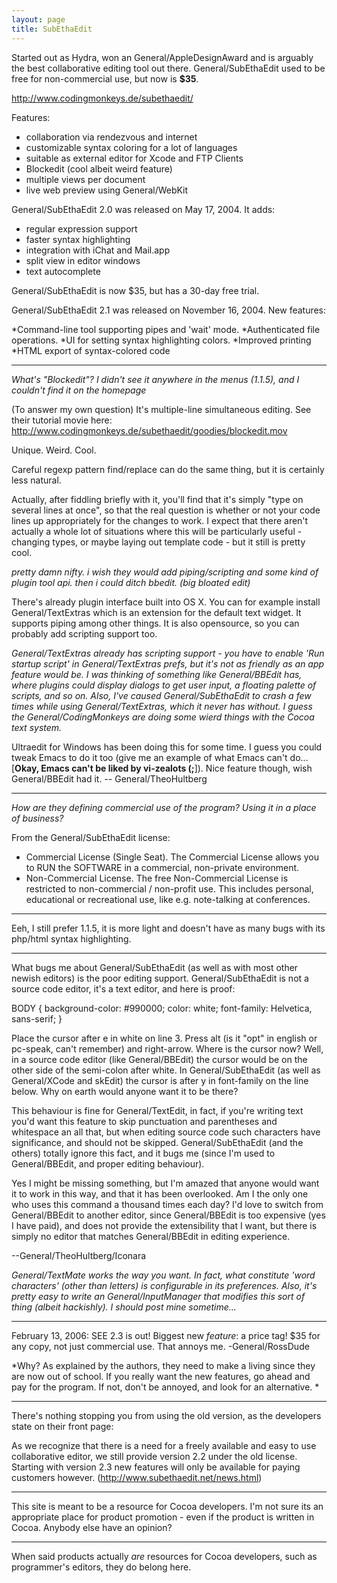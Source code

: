```yaml
---
layout: page
title: SubEthaEdit
---
```




Started out as Hydra, won an General/AppleDesignAward and is arguably the best collaborative editing tool out there. General/SubEthaEdit used to be free for non-commercial use, but now is **$35**.

http://www.codingmonkeys.de/subethaedit/

Features:

* collaboration via rendezvous and internet
* customizable syntax coloring for a lot of languages
* suitable as external editor for Xcode and FTP Clients
* Blockedit (cool albeit weird feature)
* multiple views per document
* live web preview using General/WebKit


General/SubEthaEdit 2.0 was released on May 17, 2004. It adds: 


* regular expression support
* faster syntax highlighting
* integration with iChat and Mail.app
* split view in editor windows
* text autocomplete


General/SubEthaEdit is now $35, but has a 30-day free trial.

General/SubEthaEdit 2.1 was released on November 16, 2004. New features:


*Command-line tool supporting pipes and 'wait' mode.
*Authenticated file operations.
*UI for setting syntax highlighting colors.
*Improved printing
*HTML export of syntax-colored code


----

*What's "Blockedit"? I didn't see it anywhere in the menus (1.1.5), and I couldn't find it on the homepage*

(To answer my own question) It's multiple-line simultaneous editing.  See their tutorial movie here: http://www.codingmonkeys.de/subethaedit/goodies/blockedit.mov

Unique. Weird. Cool.

Careful regexp pattern find/replace can do the same thing, but it is certainly less natural.

Actually, after fiddling briefly with it, you'll find that it's simply "type on several lines at once", so that the real question is whether or not your code lines up appropriately for the changes to work.  I expect that there aren't actually a whole lot of situations where this will be particularly useful - changing types, or maybe laying out template code - but it still is pretty cool.

*pretty damn nifty. i wish they would add piping/scripting and some kind of plugin tool api. then i could ditch bbedit. (big bloated edit)*

There's already plugin interface built into OS X. You can for example install General/TextExtras which is an extension for the default text widget. It supports piping among other things. It is also opensource, so you can probably add scripting support too.

*General/TextExtras already has scripting support - you have to enable 'Run startup script' in General/TextExtras prefs, but it's not as friendly as an app feature would be. I was thinking of something like General/BBEdit has, where plugins could display dialogs to get user input, a floating palette of scripts, and so on. Also, I've caused General/SubEthaEdit to crash a few times while using General/TextExtras, which it never has without. I guess the General/CodingMonkeys are doing some wierd things with the Cocoa text system.*

Ultraedit for Windows has been doing this for some time. I guess you could tweak Emacs to do it too (give me an example of what Emacs can't do... [**Okay, Emacs can't be liked by vi-zealots (;**]). Nice feature though, wish General/BBEdit had it. -- General/TheoHultberg

----

*How are they defining commercial use of the program? Using it in a place of business?*

From the General/SubEthaEdit license:


*  Commercial License (Single Seat). The Commercial License allows you to RUN the SOFTWARE in a commercial, non-private environment.
* Non-Commercial License. The free Non-Commercial License is restricted to non-commercial / non-profit use. This includes personal, educational or recreational use, like e.g. note-talking at conferences. 


----

Eeh, I still prefer 1.1.5, it is more light and doesn't have as many bugs with its php/html syntax highlighting.

----

What bugs me about General/SubEthaEdit (as well as with most other newish editors) is the poor editing support. General/SubEthaEdit is not a source code editor, it's a text editor, and here is proof:

    
BODY {
	background-color: #990000;
	color: white;
	font-family: Helvetica, sans-serif;
}


Place the cursor after e in white on line 3. Press alt (is it "opt" in english or pc-speak, can't remember) and right-arrow. Where is the cursor now? Well, in a source code editor (like General/BBEdit) the cursor would be on the other side of the semi-colon after white. In General/SubEthaEdit (as well as General/XCode and skEdit) the cursor is after y in font-family on the line below. Why on earth would anyone want it to be there?

This behaviour is fine for General/TextEdit, in fact, if you're writing text you'd want this feature to skip punctuation and parentheses and whitespace an all that, but when editing source code such characters have significance, and should not be skipped. General/SubEthaEdit (and the others) totally ignore this fact, and it bugs me (since I'm used to General/BBEdit, and proper editing behaviour).

Yes I might be missing something, but I'm amazed that anyone would want it to work in this way, and that it has been overlooked. Am I the only one who uses this command a thousand times each day? I'd love to switch from General/BBEdit to another editor, since General/BBEdit is too expensive (yes I have paid), and does not provide the extensibility that I want, but there is simply no editor that matches General/BBEdit in editing experience.

--General/TheoHultberg/Iconara

*General/TextMate works the way you want. In fact, what constitute 'word characters' (other than letters) is configurable in its preferences. Also, it's pretty easy to write an General/InputManager that modifies this sort of thing (albeit hackishly). I should post mine sometime...*

----

February 13, 2006: SEE 2.3 is out!  Biggest new *feature*: a price tag!  $35 for any copy, not just commercial use.  That annoys me. -General/RossDude

*Why? As explained by the authors, they need to make a living since they are now out of school. If you really want the new features, go ahead and pay for the program. If not, don't be annoyed, and look for an alternative.
*

----

There's nothing stopping you from using the old version, as the developers state on their front page:

As we recognize that there is a need for a freely available and easy to use collaborative editor, we still provide version 2.2 under the old license. Starting with version 2.3 new features will only be available for paying customers however. (http://www.subethaedit.net/news.html)

----

This site is meant to be a resource for Cocoa developers. I'm not sure its an appropriate place for product promotion - even if the product is written in Cocoa. Anybody else have an opinion? 

----
When said products actually *are* resources for Cocoa developers, such as programmer's editors, they do belong here.
